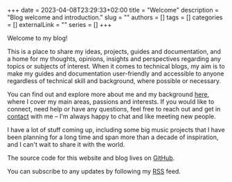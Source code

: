 +++
date = 2023-04-08T23:29:33+02:00
title = "Welcome"
description = "Blog welcome and introduction."
slug = ""
authors = []
tags = []
categories = []
externalLink = ""
series = []
+++

Welcome to my blog!

This is a place to share my ideas, projects, guides and documentation, and a home for my thoughts, opinions, insights and perspectives regarding any topics or subjects of interest. When it comes to technical blogs, my aim is to make my guides and documentation user-friendly and accessible to anyone regardless of technical skill and background, where possible or necessary.

You can find out and explore more about me and my background [here](/about), where I cover my main areas, passions and interests. If you would like to connect, need help or have any questions, feel free to reach out and get in [contact](/contact) with me – I'm always happy to chat and like meeting new people.

I have a lot of stuff coming up, including some big music projects that I have been planning for a long time and span more than a decade of inspiration, and I can't wait to share it with the world.

The source code for this website and blog lives on [GitHub](https://github.com/nourkagha/agha.dev).

You can subscribe to any updates by following my [RSS](/rss) feed.
